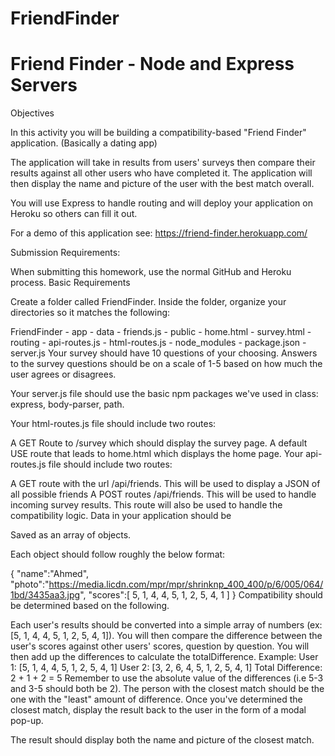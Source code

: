 # FriendFinder

# Friend Finder - Node and Express Servers

Objectives

In this activity you will be building a compatibility-based "Friend Finder" application. (Basically a dating app)

The application will take in results from users' surveys then compare their results against all other users who have completed it. The application will then display the name and picture of the user with the best match overall.

You will use Express to handle routing and will deploy your application on Heroku so others can fill it out.

For a demo of this application see: https://friend-finder.herokuapp.com/

Submission Requirements:

When submitting this homework, use the normal GitHub and Heroku process.
Basic Requirements

Create a folder called FriendFinder. Inside the folder, organize your directories so it matches the following:

 FriendFinder
 	- app
 		- data
 			- friends.js
 		- public
 			- home.html
 			- survey.html
 		- routing
 			- api-routes.js
 			- html-routes.js
 	- node_modules
 	- package.json
 	- server.js
Your survey should have 10 questions of your choosing. Answers to the survey questions should be on a scale of 1-5 based on how much the user agrees or disagrees.

Your server.js file should use the basic npm packages we've used in class: express, body-parser, path.

Your html-routes.js file should include two routes:

A GET Route to /survey which should display the survey page.
A default USE route that leads to home.html which displays the home page.
Your api-routes.js file should include two routes:

A GET route with the url /api/friends. This will be used to display a JSON of all possible friends
A POST routes /api/friends. This will be used to handle incoming survey results. This route will also be used to handle the compatibility logic.
Data in your application should be

Saved as an array of objects.

Each object should follow roughly the below format:

 {
   "name":"Ahmed",
   "photo":"https://media.licdn.com/mpr/mpr/shrinknp_400_400/p/6/005/064/1bd/3435aa3.jpg",
   "scores":[
      5,
      1,
      4,
      4,
      5,
      1,
      2,
      5,
      4,
      1
  	  ]
 }
Compatibility should be determined based on the following.

Each user's results should be converted into a simple array of numbers (ex: [5, 1, 4, 4, 5, 1, 2, 5, 4, 1]).
You will then compare the difference between the user's scores against other users' scores, question by question. You will then add up the differences to calculate the totalDifference.
Example:
User 1: [5, 1, 4, 4, 5, 1, 2, 5, 4, 1]
User 2: [3, 2, 6, 4, 5, 1, 2, 5, 4, 1]
Total Difference: 2 + 1 + 2 = 5
Remember to use the absolute value of the differences (i.e 5-3 and 3-5 should both be 2).
The person with the closest match should be the one with the "least" amount of difference.
Once you've determined the closest match, display the result back to the user in the form of a modal pop-up.

The result should display both the name and picture of the closest match.

